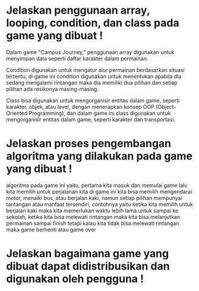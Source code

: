 # Jelaskan penggunaan array, looping, condition, dan class pada game yang dibuat !
Dalam game "Campus Journey," penggunaan array digunakan untuk menyimpan data seperti daftar karakter dalam permainan. 

Condition digunakan untuk mengatur alur permainan berdasarkan situasi tertentu,  di game ini condition digunakan untuk menentukan apabila dia sedang mengalami rintangan maka dia memiliki dua pilihan dan setiap pilihan ada resikonya masing-masing.

Class bisa digunakan untuk mengorganisir entitas dalam game, seperti karakter, objek, atau level, dengan menerapkan konsep OOP (Object-Oriented Programming), dan dalam game ini class digunakan untuk mengorganisir entitas dalam game, seperti karakter dan transportasi.

# Jelaskan proses pengembangan algoritma yang dilakukan pada game yang dibuat !

algoritma pada game ini yaitu, pertama kita masuk dan memulai game lalu kita memilih untuk perjalanan kita di game ini kita bisa memilih mengendarai motor, menaiki bus, atau berjalan kaki, namun setiap pilihan mempunyai tantangan atau manfaat tersendiri, contohnya yaitu ketika kita memilih untuk berjalan kaki maka kita memerlukan waktu lebih lama untuk sampai ke sekolah, ketika kita bisa melewati rintangan maka kita bisa melanjutkan permainan sampai finish tetapi kalau kita tidak bisa melewati rintangan maka game berhenti atau game over
# Jelaskan bagaimana game yang dibuat dapat didistribusikan dan digunakan oleh pengguna !
